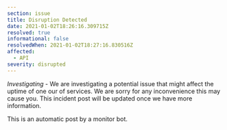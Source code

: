 ```yaml
---
section: issue
title: Disruption Detected
date: 2021-01-02T18:26:16.309715Z
resolved: true
informational: false
resolvedWhen: 2021-01-02T18:27:16.830516Z
affected:
  - API
severity: disrupted
---
```

*Investigating* - We are investigating a potential issue that might affect the uptime of one our of services. We are sorry for any inconvenience this may cause you. This incident post will be updated once we have more information.

This is an automatic post by a monitor bot.
        